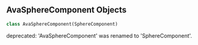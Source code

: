 ## AvaSphereComponent Objects

```python
class AvaSphereComponent(SphereComponent)
```

deprecated: 'AvaSphereComponent' was renamed to 'SphereComponent'.

<a id="unreal.DrawSphereComponent"></a>